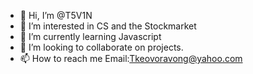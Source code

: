 - 👋 Hi, I’m @T5V1N
- 👀 I’m interested in CS and the Stockmarket
- 🌱 I’m currently learning Javascript 
- 💞️ I’m looking to collaborate on projects.
- 📫 How to reach me 
Email:Tkeovoravong@yahoo.com

<!---
T5V1N/T5V1N is a ✨ special ✨ repository because its `README.md` (this file) appears on your GitHub profile.
You can click the Preview link to take a look at your changes.
--->
